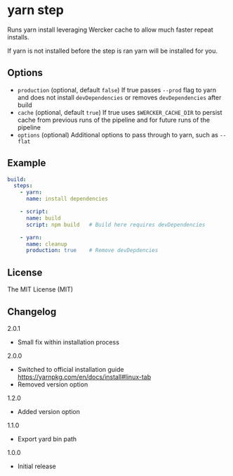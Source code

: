 # yarn step

Runs yarn install leveraging Wercker cache to allow much faster repeat installs.

If yarn is not installed before the step is ran yarn will be installed for you.

## Options

- `production` (optional, default `false`) If true passes `--prod` flag to yarn and does not install `devDependencies` or removes `devDependencies` after build
- `cache` (optional, default `true`) If true uses `$WERCKER_CACHE_DIR` to persist cache from previous runs of the pipeline and for future runs of the pipeline
- `options` (optional) Additional options to pass through to yarn, such as `--flat`

## Example

```yaml
build:
  steps:
    - yarn:
      name: install dependencies

    - script:
      name: build
      script: npm build   # Build here requires devDependencies

    - yarn:
      name: cleanup
      production: true    # Remove devDepdencies
```

## License

The MIT License (MIT)

## Changelog

2.0.1

- Small fix within installation process

2.0.0

- Switched to official installation guide https://yarnpkg.com/en/docs/install#linux-tab
- Removed version option

1.2.0

- Added version option

1.1.0

- Export yard bin path

1.0.0

- Initial release
